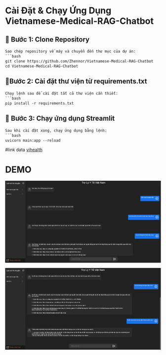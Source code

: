 # Cài Đặt & Chạy Ứng Dụng Vietnamese-Medical-RAG-Chatbot

## 📌 Bước 1: Clone Repository
    Sao chép repository về máy và chuyển đến thư mục của dự án:
    ```bash
    git clone https://github.com/Zhennor/Vietnamese-Medical-RAG-Chatbot
    cd Vietnamese-Medical-RAG-Chatbot

## 📌Bước 2: Cài đặt thư viện từ requirements.txt
    Chạy lệnh sau để cài đặt tất cả thư viện cần thiết:
    ```bash
    pip install -r requirements.txt
## 📌 Bước 3: Chạy ứng dụng Streamlit
    Sau khi cài đặt xong, chạy ứng dụng bằng lệnh:
    ```bash
    uvicorn main:app --reload

#link data [vihealth](https://huggingface.co/datasets/itdainb/VIETNAMESE_RAG)


# DEMO

![Logo](image/demo1.jpeg)

![Logo2](image/demo2.jpeg)


